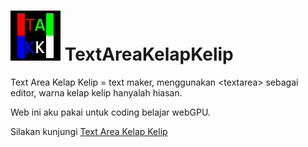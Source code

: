 # ![icon](TAKKicon.png) TextAreaKelapKelip
Text Area Kelap Kelip = text maker, menggunakan &lt;textarea> sebagai editor, warna kelap kelip hanyalah hiasan.  
  
Web ini aku pakai untuk coding belajar webGPU.  

Silakan kunjungi [Text Area Kelap Kelip](https://angkasamuhammad.github.io/TextAreaKelapKelip/TextAreaKelapKelip.html)
